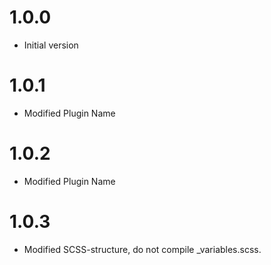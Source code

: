 # 1.0.0
- Initial version

# 1.0.1
- Modified Plugin Name

# 1.0.2
- Modified Plugin Name

# 1.0.3
- Modified SCSS-structure, do not compile _variables.scss.
